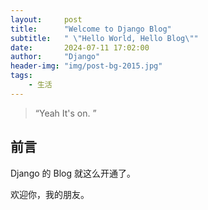 ```yaml
---
layout:     post
title:      "Welcome to Django Blog"
subtitle:   " \"Hello World, Hello Blog\""
date:       2024-07-11 17:02:00
author:     "Django"
header-img: "img/post-bg-2015.jpg"
tags:
    - 生活
---
```


> “Yeah It's on. ”


## 前言

Django 的 Blog 就这么开通了。

欢迎你，我的朋友。

